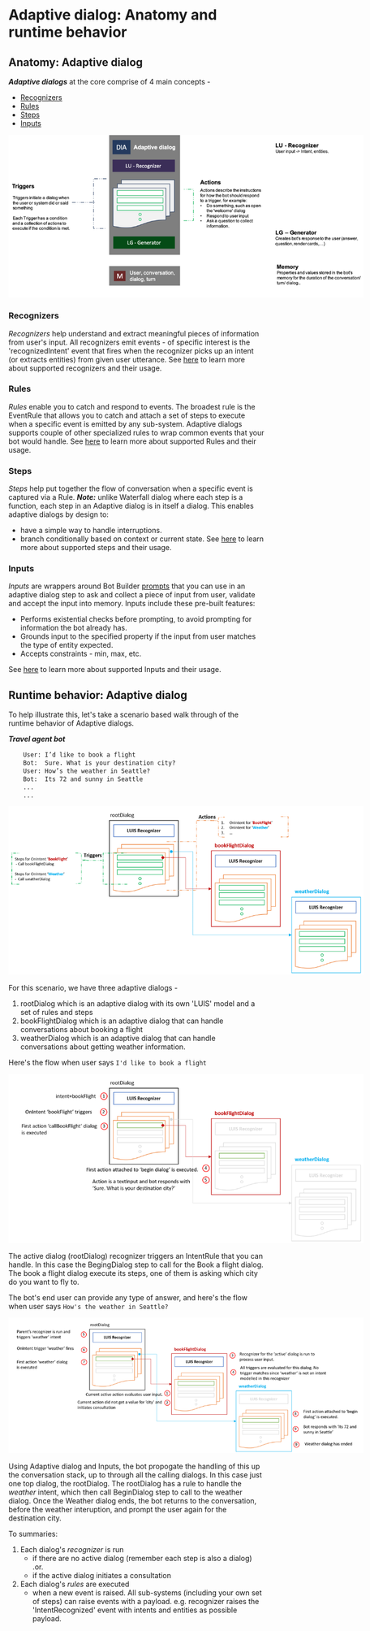 # Adaptive dialog: Anatomy and runtime behavior

## Anatomy: Adaptive dialog

***Adaptive dialogs*** at the core comprise of 4 main concepts - 
- [Recognizers](#Recognizers)
- [Rules](#Rules)
- [Steps](#Steps)
- [Inputs](#Inputs)

<p align="center">
    <img alt="Adaptive_dialog_anatomy" src="./Assets/adaptive-dialog-anatomy.png" style="max-width:700px;" />
</p>

### Recognizers
_Recognizers_ help understand and extract meaningful pieces of information from user's input. All recognizers emit events - of specific interest is the 'recognizedIntent' event that fires when the recognizer picks up an intent (or extracts entities) from given user utterance. See [here][1] to learn more about supported recognizers and their usage.

### Rules
_Rules_ enable you to catch and respond to events. The broadest rule is the EventRule that allows you to catch and attach a set of steps to execute when a specific event is emitted by any sub-system. Adaptive dialogs supports couple of other specialized rules to wrap common events that your bot would handle. See [here][2] to learn more about supported Rules and their usage.

### Steps
_Steps_ help put together the flow of conversation when a specific event is captured via a Rule. **_Note:_** unlike Waterfall dialog where each step is a function, each step in an Adaptive dialog is in itself a dialog. This enables adaptive dialogs by design to: 
- have a simple way to handle interruptions.
- branch conditionally based on context or current state.
See [here][3] to learn more about supported steps and their usage.

### Inputs
_Inputs_ are wrappers around Bot Builder [prompts][2] that you can use in an adaptive dialog step to ask and collect a piece of input from user, validate and accept the input  into memory. Inputs include these pre-built features:  
- Performs existential checks before prompting, to avoid prompting for information the bot already has. 
- Grounds input to the specified property if the input from user matches the type of entity expected. 
- Accepts constraints - min, max, etc. 

See [here][4] to learn more about supported Inputs and their usage.

## Runtime behavior: Adaptive dialog

To help illustrate this, let's take a scenario based walk through of the runtime behavior of Adaptive dialogs.

***Travel agent bot***
```
    User: I’d like to book a flight
    Bot:  Sure. What is your destination city?
    User: How’s the weather in Seattle?
    Bot:  Its 72 and sunny in Seattle
    ...
    ...
```

<p align="center">
    <img alt="Adaptive_dialog_scenario_setup" src="./Assets/adaptive-dialog-scenario-setup.png" style="max-width:700px;" />
</p>

For this scenario, we have three adaptive dialogs - 
1. rootDialog which is an adaptive dialog with its own 'LUIS' model and a set of rules and steps
2. bookFlightDialog which is an adaptive dialog that can handle conversations about booking a flight
3. weatherDialog which is an adaptive dialog that can handle conversations about getting weather information. 

Here's the flow when user says `I'd like to book a flight`

<p align="center">
    <img alt="Adaptive_dialog_scenario_setup" src="./Assets/adaptive-dialog-first-utterance.png" style="max-width:700px;" />
</p>
The active dialog (rootDialog) recognizer triggers an IntentRule that you can handle. In this case the BegingDialog step to call for the Book a flight dialog. The book a flight dialog execute its steps, one of them is asking which city do you want to fly to.

The bot's end user can provide any type of answer, and here's the flow when user says `How's the weather in Seattle?`

<p align="center">
    <img alt="Adaptive_dialog_scenario_setup" src="./Assets/adaptive-dialog-second-utterance.png" style="max-width:700px;" />
</p>

Using Adaptive dialog and Inputs, the bot propogate the handling of this up the conversation stack, up to through all the calling dialogs. In this case just one top dialog, the rootDialog. The rootDialog has a rule to handle the *weather* intent, which then call BeginDialog step to call to the weather dialog. Once the Weather dialog ends, the bot returns to the conversation, before the weather interuption, and prompt the user again for the destination city.

To summaries: 
1. Each dialog's _recognizer_ is run 
    - if there are no active dialog (remember each step is also a dialog) .or.
    - if the active dialog initiates a consultation
2. Each dialog's _rules_ are executed
    - when a new event is raised. All sub-systems (including your own set of steps) can raise events with a payload. e.g. recognizer raises the 'IntentRecognized' event with intents and entities as possible payload.


[1]:./recognizers-rules-steps-reference.md#Recognizers
[2]:./recognizers-rules-steps-reference.md#Rules
[3]:./recognizers-rules-steps-reference.md#Steps
[4]:./recognizers-rules-steps-reference.md#Inputs
